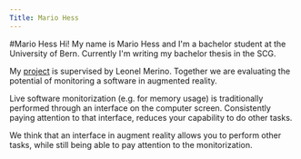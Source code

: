 ```yaml
---
Title: Mario Hess
---
```

#Mario Hess
Hi!
My name is Mario Hess and I'm a bachelor student at the University of Bern. Currently I'm writing my bachelor thesis in the SCG. 

My [project](/wiki/projects/mastersbachelorsprojects/pervasive-visualization-in-ar-for-software-monitoring) is supervised by Leonel Merino. Together we are evaluating the potential of monitoring a software in augmented reality.  

Live software monitorization (e.g. for memory usage) is traditionally performed through an interface on the computer screen. Consistently paying attention to that interface, reduces your capability to do other tasks. 

We think that an interface in augment reality allows you to perform other tasks, while still being able to pay attention to the monitorization. 
